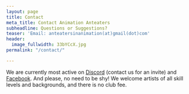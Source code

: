 ```yaml
---
layout: page
title: Contact
meta_title: Contact Animation Anteaters
subheadline: Questions or Suggestions?
teaser: 'Email: anteatersinanimation(at)gmail(dot)com'
header:
  image_fullwidth: 33bYCcX.jpg
permalink: "/contact/"

---
```

We are currently most active on [Discord](https://discordapp.com/) (contact us for an invite) and [Facebook](http://www.facebook.com/groups/141012042748209/). And please, no need to be shy! We welcome artists of all skill levels and backgrounds, and there is no club fee.